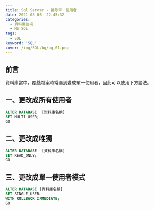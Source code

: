 ```yaml
---
title: Sql Server - 排除單一使用者
date: 2021-08-05  22:45:32
categories:
  - 資料庫技術
  - MS SQL
tags: 
  - SQL
keyword: 'SQL'
cover: /img/SQL/bg/bg_01.png
---
```

## 前言
資料庫當中，覆蓋檔案時常遇到變成單一使用者，因此可以使用下方語法。


## 一、更改成所有使用者

```sql
ALTER DATABASE  [資料庫名稱]
SET MULTI_USER;
GO
```

## 二、更改成唯獨

```sql
ALTER DATABASE  [資料庫名稱]
SET READ_ONLY;
GO
```


## 三、更改成單一使用者模式

```sql
ALTER DATABASE [資料庫名稱]
SET SINGLE_USER
WITH ROLLBACK IMMEDIATE;
GO
```
